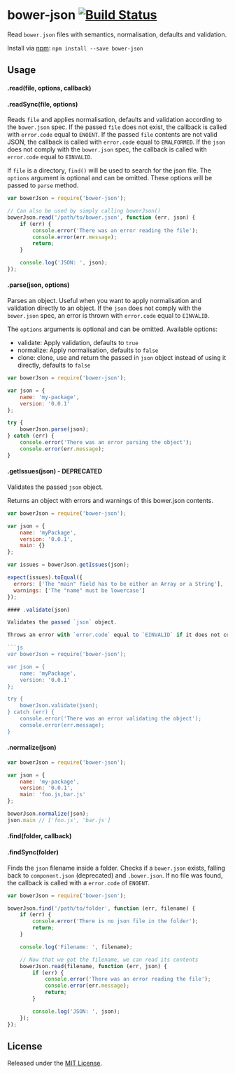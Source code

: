 # bower-json [![Build Status](https://secure.travis-ci.org/bower/json.png?branch=master)](http://travis-ci.org/bower/json)

Read `bower.json` files with semantics, normalisation, defaults and validation.

Install via [npm](https://www.npmjs.org/package/bower-json): `npm install --save bower-json`

## Usage

#### .read(file, options, callback)
#### .readSync(file, options)

Reads `file` and applies normalisation, defaults and validation according to the `bower.json` spec.
If the passed `file` does not exist, the callback is called with `error.code` equal to `ENOENT`.
If the passed `file` contents are not valid JSON, the callback is called with `error.code` equal to `EMALFORMED`.
If the `json` does not comply with the `bower.json` spec, the callback is called with `error.code` equal to `EINVALID`.

If `file` is a directory, `find()` will be used to search for the json file.
The `options` argument is optional and can be omitted. These options will be passed to `parse` method.


```js
var bowerJson = require('bower-json');

// Can also be used by simply calling bowerJson()
bowerJson.read('/path/to/bower.json', function (err, json) {
    if (err) {
        console.error('There was an error reading the file');
        console.error(err.message);
        return;
    }

    console.log('JSON: ', json);
});
```


#### .parse(json, options)

Parses an object. Useful when you want to apply normalisation and validation directly to an object.
If the `json` does not comply with the `bower.json` spec, an error is thrown with `error.code` equal to `EINVALID`.

The `options` arguments is optional and can be omitted. Available options:

- validate: Apply validation, defaults to `true`
- normalize: Apply normalisation, defaults to `false`
- clone: clone, use and return the passed in `json` object instead of using it directly, defaults to `false`


```js
var bowerJson = require('bower-json');

var json = {
    name: 'my-package',
    version: '0.0.1'
};

try {
    bowerJson.parse(json);
} catch (err) {
    console.error('There was an error parsing the object');
    console.error(err.message);
}
```

#### .getIssues(json) - DEPRECATED

Validates the passed `json` object.

Returns an object with errors and warnings of this bower.json contents.

```js
var bowerJson = require('bower-json');

var json = {
    name: 'myPackage',
    version: '0.0.1',
    main: {}
};

var issues = bowerJson.getIssues(json);

expect(issues).toEqual({
  errors: ['The "main" field has to be either an Array or a String'],
  warnings: ['The "name" must be lowercase']
});

#### .validate(json)

Validates the passed `json` object.

Throws an error with `error.code` equal to `EINVALID` if it does not comply with the spec.

```js
var bowerJson = require('bower-json');

var json = {
    name: 'myPackage',
    version: '0.0.1'
};

try {
    bowerJson.validate(json);
} catch (err) {
    console.error('There was an error validating the object');
    console.error(err.message);
}
```

#### .normalize(json)

```js
var bowerJson = require('bower-json');

var json = {
    name: 'my-package',
    version: '0.0.1',
    main: 'foo.js,bar.js'
};

bowerJson.normalize(json);
json.main // ['foo.js', 'bar.js']
```


#### .find(folder, callback)
#### .findSync(folder)

Finds the `json` filename inside a folder.
Checks if a `bower.json` exists, falling back to `component.json` (deprecated) and `.bower.json`.
If no file was found, the callback is called with a `error.code` of `ENOENT`.

```js
var bowerJson = require('bower-json');

bowerJson.find('/path/to/folder', function (err, filename) {
    if (err) {
        console.error('There is no json file in the folder');
        return;
    }

    console.log('Filename: ', filename);

    // Now that we got the filename, we can read its contents
    bowerJson.read(filename, function (err, json) {
        if (err) {
            console.error('There was an error reading the file');
            console.error(err.message);
            return;
        }

        console.log('JSON: ', json);
    });
});
```


## License

Released under the [MIT License](http://www.opensource.org/licenses/mit-license.php).
